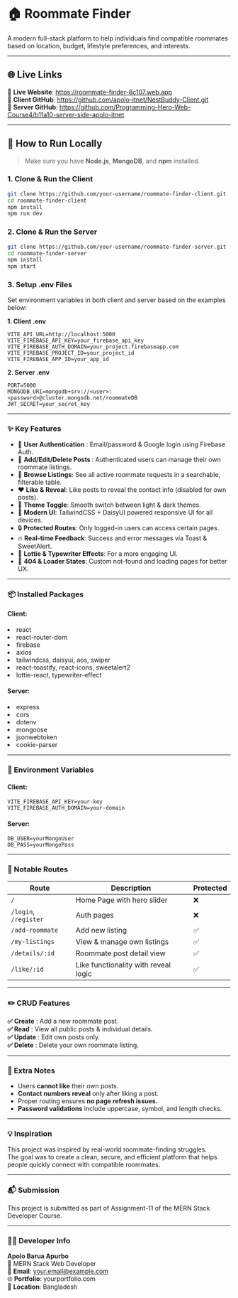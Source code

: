 # 🏠 Roommate Finder

A modern full-stack platform to help individuals find compatible roommates based on location, budget, lifestyle preferences, and interests.

---

## 🌐 Live Links

🔗 **Live Website**: https://roommate-finder-8c107.web.app  <br>
🔗 **Client GitHub**: https://github.com/apolo-itnet/NestBuddy-Client.git <br>
🔗 **Server GitHub**: https://github.com/Programming-Hero-Web-Course4/b11a10-server-side-apolo-itnet 

---

## 🧪 How to Run Locally

> Make sure you have **Node.js**, **MongoDB**, and **npm** installed.

### 1. Clone & Run the Client

```bash
git clone https://github.com/your-username/roommate-finder-client.git
cd roommate-finder-client
npm install
npm run dev
```


### 2. Clone & Run the Server


```bash
git clone https://github.com/your-username/roommate-finder-server.git
cd roommate-finder-server
npm install
npm start
```

### 3. Setup .env Files
Set environment variables in both client and server based on the examples below:

**1. Client .env**
```
VITE_API_URL=http://localhost:5000
VITE_FIREBASE_API_KEY=your_firebase_api_key
VITE_FIREBASE_AUTH_DOMAIN=your_project.firebaseapp.com
VITE_FIREBASE_PROJECT_ID=your_project_id
VITE_FIREBASE_APP_ID=your_app_id
```
**2. Server .env**
```
PORT=5000
MONGODB_URI=mongodb+srv://<user>:<password>@cluster.mongodb.net/roommateDB
JWT_SECRET=your_secret_key
```

--- 
### ✨ Key Features
- 🔐 <b>User Authentication</b> : Email/password & Google login using Firebase Auth.
- 📝 <b>Add/Edit/Delete Posts </b>: Authenticated users can manage their own roommate listings.
- 📄 <b> Browse Listings</b>: See all active roommate requests in a searchable, filterable table.
- ❤️ <b> Like & Reveal</b>: Like posts to reveal the contact info (disabled for own posts).
- 🌙 <b> Theme Toggle</b>: Smooth switch between light & dark themes.
- 🎨 <b> Modern UI</b>: TailwindCSS + DaisyUI powered responsive UI for all devices.
- 🔒 <b> Protected Routes</b>: Only logged-in users can access certain pages.
- 🔥 <b> Real-time Feedback</b>: Success and error messages via Toast & SweetAlert.
- 💬 <b> Lottie & Typewriter Effects</b>: For a more engaging UI.
- 🧭 <b> 404 & Loader States</b>: Custom not-found and loading pages for better UX.

---
### 📦 Installed Packages
<h4>Client: </h4>  
<li> react</li>
<li>react-router-dom </li>
<li>firebase </li>
<li> axios</li>
<li>tailwindcss, daisyui, aos, swiper </li>
<li>react-toastify, react-icons, sweetalert2 </li>
<li>lottie-react, typewriter-effect </li>

<h4>Server: </h4>  
<li> express</li>
<li>cors </li>
<li>dotenv </li>
<li>mongoose </li>
<li> jsonwebtoken</li>
<li> cookie-parser</li>

---
### 🔐 Environment Variables
**<h4>Client:</h4>**

```
VITE_FIREBASE_API_KEY=your-key
VITE_FIREBASE_AUTH_DOMAIN=your-domain
```
**<h4>Server:</h4>**

```
DB_USER=yourMongoUser
DB_PASS=yourMongoPass
```
---
### 🚀 Notable Routes
| Route                 | Description                          | Protected |
| --------------------- | ------------------------------------ | --------- |
| `/`                   | Home Page with hero slider           | ❌         |
| `/login`, `/register` | Auth pages                           | ❌         |
| `/add-roommate`       | Add new listing                      | ✅         |
| `/my-listings`        | View & manage own listings           | ✅         |
| `/details/:id`        | Roommate post detail view            | ✅         |
| `/like/:id`           | Like functionality with reveal logic | ✅         |

---
### ✏️ CRUD Features
**✅ Create** : Add a new roommate post. <br>
**✅ Read** : View all public posts & individual details. <br>
**✅ Update** : Edit own posts only. <br>
**✅ Delete** : Delete your own roommate listing. <br>

---
### 📝 Extra Notes
- Users **cannot like** their own posts. <br>
- **Contact numbers reveal** only after liking a post. <br>
- Proper routing ensures **no page refresh issues.** <br>
- **Password validations** include uppercase, symbol, and length checks. <br>

---
### 💡 Inspiration
This project was inspired by real-world roommate-finding struggles. <br> 
The goal was to create a clean, secure, and efficient platform that helps people quickly connect with compatible roommates.

---
### 📬 Submission
This project is submitted as part of Assignment-11 of the MERN Stack Developer Course.

---
### 👨‍💻 Developer Info
**Apolo Barua Apurbo**   <br> 
💼 MERN Stack Web Developer  <br> 
📧 **Email**: your.email@example.com  <br> 
🌐 **Portfolio**: yourportfolio.com  <br> 
📍 **Location**: Bangladesh  <br> 


